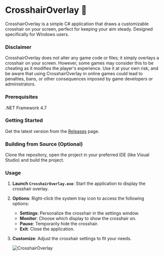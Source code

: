 # CrosshairOverlay 🎯

CrosshairOverlay is a simple C# application that draws a customizable crosshair on your screen, perfect for keeping your aim steady. Designed specifically for Windows users.

### Disclaimer

CrosshairOverlay does not alter any game code or files; it simply overlays a crosshair on your screen. However, some games may consider this to be cheating as it modifies the player's experience. Use it at your own risk, and be aware that using CrosshairOverlay in online games could lead to penalties, bans, or other consequences imposed by game developers or administrators.

### Prerequisites

.NET Framework 4.7

### Getting Started

Get the latest version from the [Releases](https://github.com/admon84/CrosshairOverlay/releases) page.

### Building from Source (Optional)

Clone the repository, open the project in your preferred IDE (like Visual Studio) and build the project.

### Usage

1. **Launch `CrosshairOverlay.exe`**: Start the application to display the crosshair overlay.
2. **Options**: Right-click the system tray icon to access the following options:
   - **Settings**: Personalize the crosshair in the settings window.
   - **Monitor**: Choose which display to show the crosshair on.
   - **Pause**: Temporarily hide the crosshair.
   - **Exit**: Close the application.
3. **Customize**: Adjust the crosshair settings to fit your needs.

   ![CrosshairOverlay](https://github.com/admon84/CrosshairOverlay/assets/8539634/cbc2304f-37c5-4955-8a3d-ad7a8ee4ba56)
